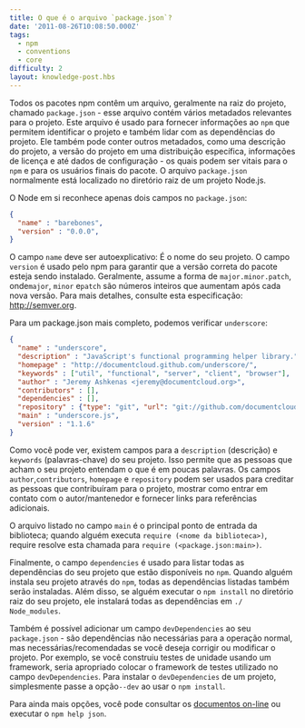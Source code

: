 ```yaml
---
title: O que é o arquivo `package.json`?
date: '2011-08-26T10:08:50.000Z'
tags:
  - npm
  - conventions
  - core
difficulty: 2
layout: knowledge-post.hbs
---
```


Todos os pacotes npm contêm um arquivo, geralmente na raiz do projeto, chamado `package.json` - esse arquivo contém vários metadados relevantes para o projeto. Este arquivo é usado para fornecer informações ao `npm` que permitem identificar o projeto e também lidar com as dependências do projeto. Ele também pode conter outros metadados, como uma descrição do projeto, a versão do projeto em uma distribuição específica, informações de licença e até dados de configuração - os quais podem ser vitais para o `npm` e para os usuários finais do pacote. O arquivo `package.json` normalmente está localizado no diretório raiz de um projeto Node.js.

O Node em si reconhece apenas dois campos no `package.json`:

```json
{
  "name" : "barebones",
  "version" : "0.0.0",
}
```

O campo `name` deve ser autoexplicativo: É o nome do seu projeto. O campo `version` é usado pelo npm para garantir que a versão correta do pacote esteja sendo instalado. Geralmente, assume a forma de `major.minor.patch`, onde`major`, `minor` e`patch` são números inteiros que aumentam após cada nova versão. Para mais detalhes, consulte esta especificação: http://semver.org.

Para um package.json mais completo, podemos verificar `underscore`:

```json
{
  "name" : "underscore",
  "description" : "JavaScript's functional programming helper library.",
  "homepage" : "http://documentcloud.github.com/underscore/",
  "keywords" : ["util", "functional", "server", "client", "browser"],
  "author" : "Jeremy Ashkenas <jeremy@documentcloud.org>",
  "contributors" : [],
  "dependencies" : [],
  "repository" : {"type": "git", "url": "git://github.com/documentcloud/underscore.git"},
  "main" : "underscore.js",
  "version" : "1.1.6"
}
```

Como você pode ver, existem campos para a `description` (descrição) e `keywords` (palavras-chave) do seu projeto. Isso permite que as pessoas que acham o seu projeto entendam o que é em poucas palavras. Os campos `author`,`contributors`, `homepage` e `repository` podem ser usados ​​para creditar as pessoas que contribuíram para o projeto, mostrar como entrar em contato com o autor/mantenedor e fornecer links para referências adicionais.

O arquivo listado no campo `main` é o principal ponto de entrada da biblioteca; quando alguém executa `require (<nome da biblioteca>)`, require resolve esta chamada para `require (<package.json:main>)`.

Finalmente, o campo `dependencies` é usado para listar todas as dependências do seu projeto que estão disponíveis no `npm`. Quando alguém instala seu projeto através do `npm`, todas as dependências listadas também serão instaladas. Além disso, se alguém executar o `npm install` no diretório raiz do seu projeto, ele instalará todas as dependências em `./ Node_modules`.

Também é possível adicionar um campo `devDependencies` ao seu `package.json` - são dependências não necessárias para a operação normal, mas necessárias/recomendadas se você deseja corrigir ou modificar o projeto. Por exemplo, se você construiu testes de unidade usando um framework, seria apropriado colocar o framework de testes utilizado no campo `devDependencies`. Para instalar o `devDependencies` de um projeto, simplesmente passe a opção`--dev` ao usar o `npm install`.

Para ainda mais opções, você pode consultar os [documentos on-line](https://docs.npmjs.com/files/package.json) ou executar o `npm help json`.
